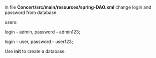 in file **Concert/src/main/resources/spring-DAO.xml** change login and password from database.

users:

login - admin, password - admin123;

login - user, password - user123;


Use **init** to create a database